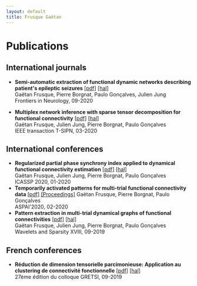 ```yaml
---
layout: default
title: Frusque Gaëtan
---
```

# Publications

## International journals

* **Semi-automatic extraction of functional dynamic networks describing patient's epileptic seizures** [[pdf]](./Support/fneur-11-579725.pdf) [[hal]](https://hal.archives-ouvertes.fr/hal-02935666/)\
Gaëtan Frusque, Pierre Borgnat, Paulo Gonçalves, Julien Jung \
Frontiers in Neurology, 09-2020

* **Multiplex network inference with sparse tensor decomposition for functional connectivity** [[pdf]](./Support/IEEE-T-SIPN.pdf) [[hal]](https://hal.inria.fr/hal-02531459/file/IEEE-T-SIPN.pdf) \
Gaëtan Frusque, Julien Jung, Pierre Borgnat, Paulo Gonçalves \
IEEE transaction T-SIPN, 03-2020





## International conferences 

* **Regularized partial phase synchrony index applied to dynamical functional connectivity estimation** [[pdf]](./Support/Frusque.icassp2020.pdf) [[hal]](https://hal.inria.fr/hal-02459821/document)\
Gaëtan Frusque, Julien Jung, Pierre Borgnat, Paulo Gonçalves \
ICASSP 2020, 01-2020
* **Temporarily activated patterns for multi-trial functional connectivity data** [[pdf]](./Support/ASPAI.pdf) [[Proceedings]](https://www.sensorsportal.com/ASPAI_2020/ASPAI_2020_Conference_Proceedings.pdf)
Gaëtan Frusque, Pierre Borgnat, Paulo Gonçalves \
ASPAI'2020, 02-2020
* **Pattern extraction in multi-trial dynamical graphs of functional connectivities** [[pdf]](./Support/spie.pdf) [[hal]](https://hal.archives-ouvertes.fr/hal-02399385/file/SPIE.pdf) \
Gaëtan Frusque, Julien Jung, Pierre Borgnat, Paulo Gonçalves \
Wavelets and Sparsity XVIII, 09-2019

## French conferences
* **Réduction de dimension tensorielle parcimonieuse:  Application au clustering de connectivité fonctionnelle** [[pdf]](./Support/Gretsi2019-Frusque.pdf) [[hal]](https://hal.inria.fr/hal-02154888/file/Gretsi2019-Frusque.pdf) \
27ème édition du colloque GRETSI, 09-2019






